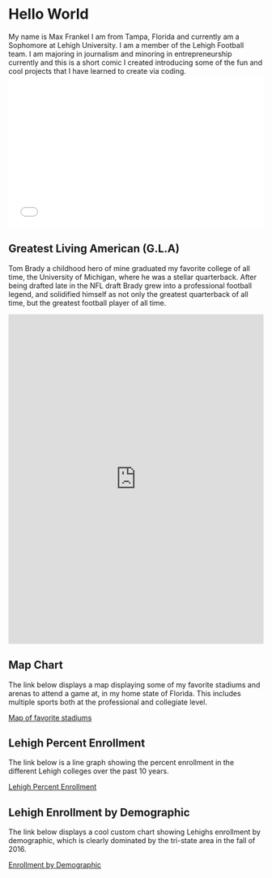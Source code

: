 <h1>Hello World</h1>
<p1>My name is Max Frankel I am from Tampa, Florida and currently am a Sophomore at Lehigh University. I am a member of the Lehigh Football team. I am majoring in journalism and minoring in entrepreneurship currently and this is a short comic I created introducing some of the fun and cool projects that I have learned to create via coding.</p1>
  
<iframe src="//www.pixton.com/embed/vzdaextt" frameborder="0" width="100%" height="300" allowfullscreen></iframe>
  
<h2>Greatest Living American (G.L.A)</h2>
  
<p2>Tom Brady a childhood hero of mine graduated my favorite college of all time, the University of Michigan, where he was a stellar quarterback. After being drafted late in the NFL draft Brady grew into a professional football legend, and solidified himself as not only the greatest quarterback of all time, but the greatest football player of all time. </p2>

<iframe src='https://cdn.knightlab.com/libs/timeline3/latest/embed/index.html?source=1_MkmGi5TZvgFHLK4OnHlc7Rd0vaLiE9pCVQDLiznJu8&font=Default&lang=en&initial_zoom=2&height=650' width='100%' height='650' webkitallowfullscreen mozallowfullscreen allowfullscreen frameborder='0'></iframe>
 
<h2>Map Chart</h2>
 
The link below displays a map displaying some of my favorite stadiums and arenas to attend a game at, in my home state of Florida. This includes multiple sports both at the professional and collegiate level.

[Map of favorite stadiums](https://maxfrankel44.github.io/Maps123.html)

<h2>Lehigh Percent Enrollment</h2>

<p4>The link below is a line graph showing the percent enrollment in the different Lehigh colleges over the past 10 years.</p4>
 
[Lehigh Percent Enrollment](https://maxfrankel44.github.io/PercentEnrollment2016.html)
 
<h2> Lehigh Enrollment by Demographic</h2>
<p5>The link below displays a cool custom chart showing Lehighs enrollment by demographic, which is clearly dominated by the tri-state area in the fall of 2016.</p5> 
 
[Enrollment by Demographic](https://maxfrankel44.github.io/LehighResidents.html)
